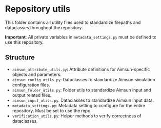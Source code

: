 # Repository utils

This folder contains all utility files used to standardize filepaths and dataclasses throughout the repository.

**Important**: All private variables in `metadata_settings.py` must be defined to use this repository.

## Structure

- `aimsun_attribute_utils.py`: Attribute definitions for Aimsun-specific objects and parameters.
- `aimsun_config_utils.py`: Dataclasses to standardize Aimsun simulation configuration files.
- `aimsun_folder_utils.py`: Folder utils to standardize Aimsun input and output related files.
- `aimsun_input_utils.py`: Dataclasses to standardize Aimsun input data.
- `metadata_settings.py`: Metadata setting to configure for the entire repository. Must be set to use the repo.
- `verification_utils.py`: Helper methods to verify correctness of dataclasses.
